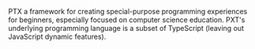 PTX a framework for creating special-purpose programming experiences for
beginners, especially focused on computer science education. PXT's underlying
programming language is a subset of TypeScript (leaving out JavaScript dynamic
features).
